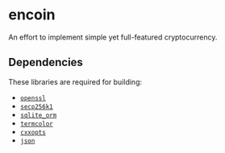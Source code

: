 # encoin

An effort to implement simple yet full-featured cryptocurrency.

## Dependencies

These libraries are required for building:

* [`openssl`](https://github.com/openssl/openssl#build-and-install)
* [`secp256k1`](https://github.com/bitcoin-core/secp256k1#build-steps)
* [`sqlite_orm`](https://github.com/fnc12/sqlite_orm#installation)
* [`termcolor`](https://github.com/ikalnytskyi/termcolor#installation)
* [`cxxopts`](https://github.com/jarro2783/cxxopts)
* [`json`](https://github.com/nlohmann/json#package-managers)